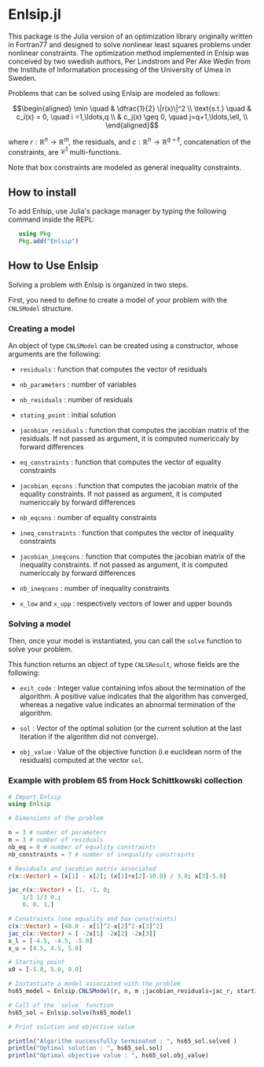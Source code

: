 # Enlsip.jl

This package is the Julia version of an optimization library originally written in Fortran77 and designed to solve nonlinear least squares problems under nonlinear constraints.
 The optimization method implemented in Enlsip was conceived by two swedish authors, Per Lindstrom and Per Ake Wedin from the Institute of Informatation processing of the University of Umea in Sweden.

Problems that can be solved using Enlsip are modeled as follows:

```math
\begin{aligned}
\min \quad &  \dfrac{1}{2} \|r(x)\|^2 \\
\text{s.t.} \quad & c_i(x) = 0, \quad i =1,\ldots,q \\
& c_j(x) \geq 0, \quad j=q+1,\ldots,\ell, \\
\end{aligned}
```

where $r:\mathbb{R}^n\rightarrow\mathbb{R}^m$, the residuals, and
$c:\mathbb{R}^n\rightarrow\mathbb{R}^{q+\ell}$, concatenation of the constraints, are $\mathcal{C}^1$ multi-functions.

Note that box constraints are modeled as general inequality constraints.

## How to install

To add Enlsip, use Julia's package manager by typing the following command inside the REPL:

```julia
   using Pkg
   Pkg.add("Enlsip")
```

## How to Use Enlsip

Solving a problem with Enlsip is organized in two steps.

First, you need to define to create a model of your problem with the `CNLSModel` structure.

### Creating a model

An object of type `CNLSModel` can be created using a constructor, whose arguments are the following:

* `residuals` : function that computes the vector of residuals

* `nb_parameters` : number of variables

* `nb_residuals` : number of residuals

* `stating_point` : initial solution

* `jacobian_residuals` : function that computes the jacobian matrix of the residuals. If not passed as argument, it is computed numericcaly by forward differences

* `eq_constraints` : function that computes the vector of equality constraints

* `jacobian_eqcons` : function that computes the jacobian matrix of the equality constraints. If not passed as argument, it is computed numericcaly by forward differences

* `nb_eqcons` : number of equality constraints

* `ineq_constraints` : function that computes the vector of inequality constraints

* `jacobian_ineqcons` : function that computes the jacobian matrix of the inequality constraints. If not passed as argument, it is computed numericcaly by forward differences

* `nb_ineqcons` : number of inequality constraints

* `x_low` and `x_upp` : respectively vectors of lower and upper bounds

### Solving a model

Then, once your model is instantiated, you can call the `solve` function to solve your problem.

This function returns an object of type `CNLSResult`, whose fields are the following:

* `exit_code` : Integer value containing infos about the termination of the algorithm. A positive value indicates that the algorithm has converged, whereas a negative value indicates an abnormal termination of the algorithm.

* `sol` : Vector of the optimal solution (or the current solution at the last iteration if the algorithm did not converge).

* `obj_value` : Value of the objective function (i.e euclidean norm of the residuals) computed at the vector `sol`.

### Example with problem 65 from  Hock Schittkowski collection

```julia
# Import Enlsip
using Enlsip

# Dimensions of the problem

n = 3 # number of parameters
m = 3 # number of residuals
nb_eq = 0 # number of equality constraints
nb_constraints = 7 # number of inequality constraints

# Residuals and jacobian matrix associated
r(x::Vector) = [x[1] - x[2]; (x[1]+x[2]-10.0) / 3.0; x[3]-5.0]

jac_r(x::Vector) = [1. -1. 0;
    1/3 1/3 0.;
    0. 0. 1.]

# Constraints (one equality and box constraints)
c(x::Vector) = [48.0 - x[1]^2-x[2]^2-x[3]^2]
jac_c(x::Vector) = [ -2x[1] -2x[2] -2x[3]]
x_l = [-4.5, -4.5, -5.0]
x_u = [4.5, 4.5, 5.0] 

# Starting point 
x0 = [-5.0, 5.0, 0.0]

# Instantiate a model associated with the problem 
hs65_model = Enlsip.CNLSModel(r, n, m ;jacobian_residuals=jac_r, starting_point=x0, ineq_constraints = c, jacobian_ineqcons=jac_c, nb_ineqcons = 1, x_low=x_l, x_upp=x_u)

# Call of the `solve` function
hs65_sol = Enlsip.solve(hs65_model)

# Print solution and objective value

println("Algorithm successfully terminated : ", hs65_sol.solved )
println("Optimal solution : ", hs65_sol.sol)
println("Optimal objective value : ", hs65_sol.obj_value)
```
